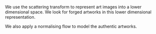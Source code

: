 We use the scattering transform to represent art images into a lower dimensional space. We look for forged artworks in this lower dimensional representation.

We also apply a normalising flow to model the authentic artworks.
